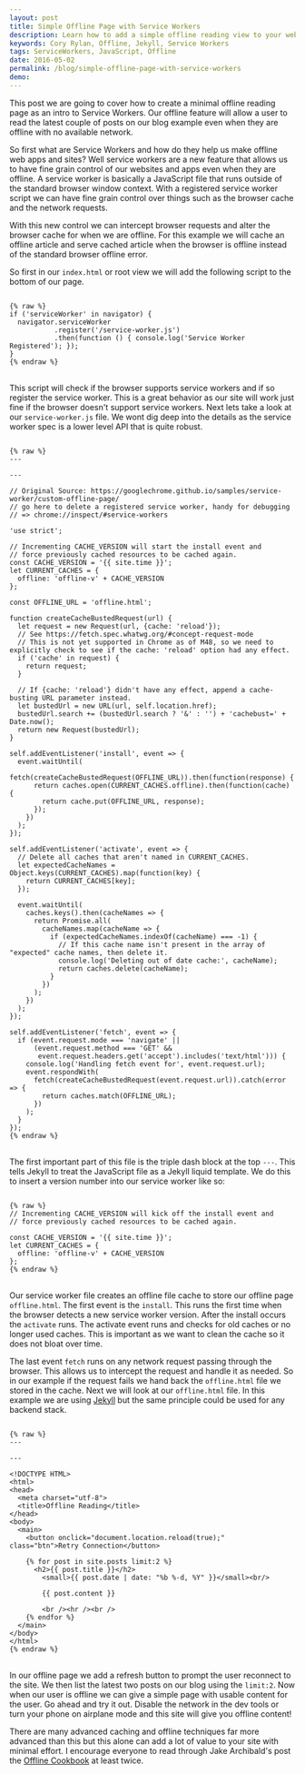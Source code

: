 ```yaml
---
layout: post
title: Simple Offline Page with Service Workers
description: Learn how to add a simple offline reading view to your website using Service Workers.
keywords: Cory Rylan, Offline, Jekyll, Service Workers
tags: ServiceWorkers, JavaScript, Offline
date: 2016-05-02
permalink: /blog/simple-offline-page-with-service-workers
demo:
---
```


This post we are going to cover how to create a minimal offline reading page
as an intro to Service Workers. Our offline feature will allow a user to read the 
latest couple of posts on our blog example even when they are offline with no available
network.

So first what are Service Workers and how do they help us make offline web apps and sites?
Well service workers are a new feature that allows us to have fine grain control of our
websites and apps even when they are offline. A service worker is basically a JavaScript 
file that runs outside of the standard browser window context. With a registered service 
worker script we can have fine grain control over things such as the browser cache and 
the network requests.

With this new control we can intercept browser requests and alter the browser cache
for when we are offline. For this example we will cache an offline article and serve
cached article when the browser is offline instead of the standard browser offline error.

So first in our `index.html` or root view we will add the following script 
to the bottom of our page.

<pre class="language-javascript">
<code>
{% raw %}
if ('serviceWorker' in navigator) {
  navigator.serviceWorker
           .register('/service-worker.js')
           .then(function () { console.log('Service Worker Registered'); });
}
{% endraw %}
</code>
</pre>

This script will check if the browser supports service workers and if so register the service worker.
This is a great behavior as our site will work just fine if the browser doesn't support 
service workers. Next lets take a look at our `service-worker.js` file. We wont dig deep into the details 
as the service worker spec is a lower level API that is quite robust.

<pre class="language-javascript">
<code>
{% raw %}
---

---

// Original Source: https://googlechrome.github.io/samples/service-worker/custom-offline-page/
// go here to delete a registered service worker, handy for debugging 
// => chrome://inspect/#service-workers

'use strict';

// Incrementing CACHE_VERSION will start the install event and
// force previously cached resources to be cached again.
const CACHE_VERSION = '{{ site.time }}';
let CURRENT_CACHES = {
  offline: 'offline-v' + CACHE_VERSION
};

const OFFLINE_URL = 'offline.html';

function createCacheBustedRequest(url) {
  let request = new Request(url, {cache: 'reload'});
  // See https://fetch.spec.whatwg.org/#concept-request-mode
  // This is not yet supported in Chrome as of M48, so we need to explicitly check to see if the cache: 'reload' option had any effect.
  if ('cache' in request) {
    return request;
  }

  // If {cache: 'reload'} didn't have any effect, append a cache-busting URL parameter instead.
  let bustedUrl = new URL(url, self.location.href);
  bustedUrl.search += (bustedUrl.search ? '&' : '') + 'cachebust=' + Date.now();
  return new Request(bustedUrl);
}

self.addEventListener('install', event => {
  event.waitUntil(
    fetch(createCacheBustedRequest(OFFLINE_URL)).then(function(response) {
      return caches.open(CURRENT_CACHES.offline).then(function(cache) {
        return cache.put(OFFLINE_URL, response);
      });
    })
  );
});

self.addEventListener('activate', event => {
  // Delete all caches that aren't named in CURRENT_CACHES.
  let expectedCacheNames = Object.keys(CURRENT_CACHES).map(function(key) {
    return CURRENT_CACHES[key];
  });

  event.waitUntil(
    caches.keys().then(cacheNames => {
      return Promise.all(
        cacheNames.map(cacheName => {
          if (expectedCacheNames.indexOf(cacheName) === -1) {
            // If this cache name isn't present in the array of "expected" cache names, then delete it.
            console.log('Deleting out of date cache:', cacheName);
            return caches.delete(cacheName);
          }
        })
      );
    })
  );
});

self.addEventListener('fetch', event => {
  if (event.request.mode === 'navigate' ||
      (event.request.method === 'GET' &&
       event.request.headers.get('accept').includes('text/html'))) {
    console.log('Handling fetch event for', event.request.url);
    event.respondWith(
      fetch(createCacheBustedRequest(event.request.url)).catch(error => {
        return caches.match(OFFLINE_URL);
      })
    );
  }
});
{% endraw %}
</code>
</pre>

The first important part of this file is the triple dash block at the top `---`. This tells Jekyll
to treat the JavaScript file as a Jekyll liquid template. We do this to insert a version number into our 
service worker like so:

<pre class="language-javascript">
<code>
{% raw %}
// Incrementing CACHE_VERSION will kick off the install event and
// force previously cached resources to be cached again.

const CACHE_VERSION = '{{ site.time }}';
let CURRENT_CACHES = {
  offline: 'offline-v' + CACHE_VERSION
};
{% endraw %}
</code>
</pre>

Our service worker file creates an offline file cache to store our offline page `offline.html`. The first event
is the `install`. This runs the first time when the browser detects a new service worker version. After the install
occurs the `activate` runs. The activate event runs and checks for old caches or no longer used caches. This is important
as we want to clean the cache so it does not bloat over time.
 
The last event `fetch` runs on any network request passing through 
the browser. This allows us to intercept the request and handle it as needed. So in our example if the request fails
we hand back the `offline.html` file we stored in the cache. Next we will look at our `offline.html` file. In this
example we are using [Jekyll](https://jekyllrb.com/) but the same principle could be used for any backend stack.

<pre class="language-html">
<code>
{% raw %}
---

---

&lt;!DOCTYPE HTML&gt;
&lt;html&gt;
&lt;head&gt;
  &lt;meta charset=&quot;utf-8&quot;&gt;
  &lt;title&gt;Offline Reading&lt;/title&gt;
&lt;/head&gt;
&lt;body&gt;
  &lt;main&gt;        
    &lt;button onclick=&quot;document.location.reload(true);&quot; class=&quot;btn&quot;&gt;Retry Connection&lt;/button&gt;
            
    {% for post in site.posts limit:2 %}
      &lt;h2&gt;{{ post.title }}&lt;/h2&gt;    
        &lt;small&gt;{{ post.date | date: &quot;%b %-d, %Y&quot; }}&lt;/small&gt;&lt;br/&gt;

        {{ post.content }}
            
        &lt;br /&gt;&lt;hr /&gt;&lt;br /&gt;
    {% endfor %}
  &lt;/main&gt;
&lt;/body&gt;
&lt;/html&gt;
{% endraw %}
</code>
</pre>

In our offline page we add a refresh button to prompt the user reconnect to the site. We then list the latest two 
posts on our blog using the `limit:2`. Now when our user is offline we can give a simple page with usable content
for the user. Go ahead and try it out. Disable the network in the dev tools or turn your phone on airplane mode
and this site will give you offline content!

There are many advanced caching and offline techniques far more advanced than this but this alone
can add a lot of value to your site with minimal effort. I encourage everyone to read through Jake Archibald's post the
[Offline Cookbook](https://jakearchibald.com/2014/offline-cookbook/) at least twice. 